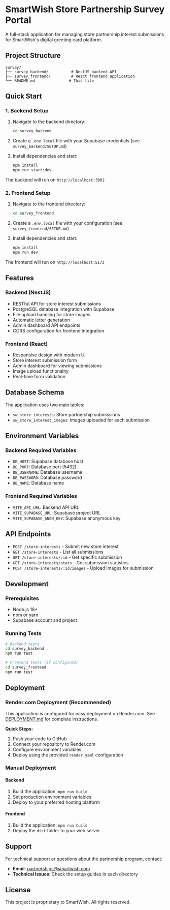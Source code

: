 # SmartWish Store Partnership Survey Portal

A full-stack application for managing store partnership interest submissions for SmartWish's digital greeting card platform.

## Project Structure

```
survey/
├── survey_backend/          # NestJS backend API
├── survey_frontend/         # React frontend application
└── README.md               # This file
```

## Quick Start

### 1. Backend Setup

1. Navigate to the backend directory:
   ```bash
   cd survey_backend
   ```

2. Create a `.env.local` file with your Supabase credentials (see `survey_backend/SETUP.md`)

3. Install dependencies and start:
   ```bash
   npm install
   npm run start:dev
   ```

The backend will run on `http://localhost:3002`

### 2. Frontend Setup

1. Navigate to the frontend directory:
   ```bash
   cd survey_frontend
   ```

2. Create a `.env.local` file with your configuration (see `survey_frontend/SETUP.md`)

3. Install dependencies and start:
   ```bash
   npm install
   npm run dev
   ```

The frontend will run on `http://localhost:5173`

## Features

### Backend (NestJS)
- RESTful API for store interest submissions
- PostgreSQL database integration with Supabase
- File upload handling for store images
- Automatic letter generation
- Admin dashboard API endpoints
- CORS configuration for frontend integration

### Frontend (React)
- Responsive design with modern UI
- Store interest submission form
- Admin dashboard for viewing submissions
- Image upload functionality
- Real-time form validation

## Database Schema

The application uses two main tables:
- `sw_store_interests`: Store partnership submissions
- `sw_store_interest_images`: Images uploaded for each submission

## Environment Variables

### Backend Required Variables
- `DB_HOST`: Supabase database host
- `DB_PORT`: Database port (5432)
- `DB_USERNAME`: Database username
- `DB_PASSWORD`: Database password
- `DB_NAME`: Database name

### Frontend Required Variables
- `VITE_API_URL`: Backend API URL
- `VITE_SUPABASE_URL`: Supabase project URL
- `VITE_SUPABASE_ANON_KEY`: Supabase anonymous key

## API Endpoints

- `POST /store-interests` - Submit new store interest
- `GET /store-interests` - List all submissions
- `GET /store-interests/:id` - Get specific submission
- `GET /store-interests/stats` - Get submission statistics
- `POST /store-interests/:id/images` - Upload images for submission

## Development

### Prerequisites
- Node.js 18+
- npm or yarn
- Supabase account and project

### Running Tests
```bash
# Backend tests
cd survey_backend
npm run test

# Frontend tests (if configured)
cd survey_frontend
npm run test
```

## Deployment

### Render.com Deployment (Recommended)

This application is configured for easy deployment on Render.com. See [DEPLOYMENT.md](./DEPLOYMENT.md) for complete instructions.

**Quick Steps:**
1. Push your code to GitHub
2. Connect your repository to Render.com
3. Configure environment variables
4. Deploy using the provided `render.yaml` configuration

### Manual Deployment

#### Backend
1. Build the application: `npm run build`
2. Set production environment variables
3. Deploy to your preferred hosting platform

#### Frontend
1. Build the application: `npm run build`
2. Deploy the `dist` folder to your web server

## Support

For technical support or questions about the partnership program, contact:
- **Email**: partnerships@smartwish.com
- **Technical Issues**: Check the setup guides in each directory

## License

This project is proprietary to SmartWish. All rights reserved.
